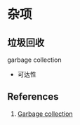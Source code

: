 # 杂项

## 垃圾回收

garbage collection

- 可达性

## References

1. [Garbage collection](https://javascript.info/garbage-collection)
